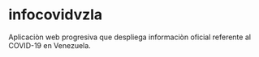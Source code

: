 # infocovidvzla

Aplicaciòn web progresiva que despliega informaciòn oficial referente al COVID-19 en Venezuela.

